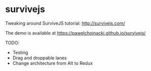 # survivejs

Tweaking around SurviveJS tutorial: http://survivejs.com/

The demo is available at https://pawelchojnacki.github.io/survivejs/

TODO:

 - Testing
 - Drag and droppable lanes
 - Change architecture from Alt to Redux
